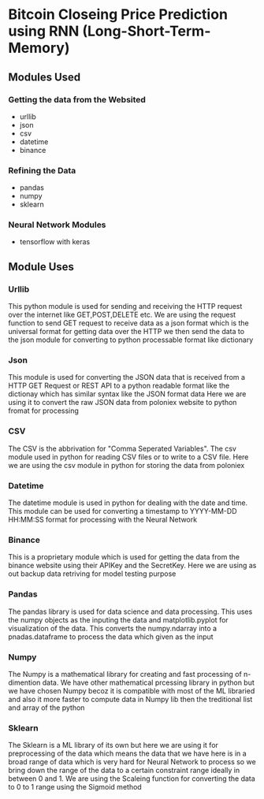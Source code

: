 # Bitcoin Closeing Price Prediction using RNN (Long-Short-Term-Memory)

## Modules Used

### Getting the data from the Websited
* urllib
* json
* csv
* datetime
* binance

### Refining the Data
* pandas
* numpy
* sklearn

### Neural Network Modules
* tensorflow with keras


## Module Uses

### Urllib
 This python module is used for sending and receiving the HTTP request over the internet
 like GET,POST,DELETE etc. We are using the request function to send GET request
 to receive data as a json format which is the universal format for getting data over the HTTP
 we then send the data to the json module for converting to python processable format like dictionary

### Json
This module is used for converting the JSON data that is received from a HTTP GET Request or REST API
to a python readable format like the dictionay which has similar syntax like the JSON format data
Here we are using it to convert the raw JSON data from poloniex website to python fromat for processing

### CSV
The CSV is the abbrivation for "Comma Seperated Variables". The csv module used in python for reading
CSV files or to write to a CSV file. Here we are using the csv module in python for storing the data
from poloniex

### Datetime
The datetime module is used in python for dealing with the date and time.
This module can be used for converting a timestamp to YYYY-MM-DD HH:MM:SS format
for processing with the Neural Network

### Binance
This is a proprietary module which is used for getting the data from the binance website using their APIKey
and the SecretKey. Here we are using as out backup data retriving for model testing purpose

### Pandas
The pandas library is used for data science and data processing.
This uses the numpy objects as the inputing the data and matplotlib.pyplot for
visualization of the data. This converts the numpy.ndarray into a pnadas.dataframe
to process the data which given as the input

### Numpy
The Numpy is a mathematical library for creating and fast processing of n-dimention data.
We have other mathematical prcessing library in python but we have chosen Numpy becoz it
is compatible with most of the ML libraried and also it more faster to compute data in
Numpy lib then the treditional list and array of the python

### Sklearn
The Sklearn is a ML library of its own but here we are using it for preprocessing of the data
which means the data that we have here is in a broad range of data which is very hard for
Neural Network to process so we bring down the range of the data to a certain constraint range
ideally in between 0 and 1. We are using the Scaleing function for converting the data
to 0 to 1 range using the Sigmoid method
